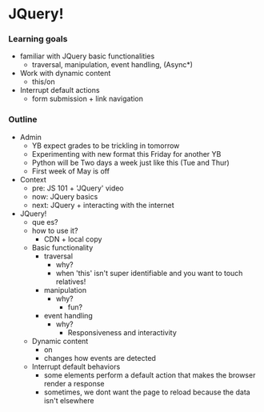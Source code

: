 # JQuery!

### Learning goals
- familiar with JQuery basic functionalities
  - traversal, manipulation, event handling, (Async*)
- Work with dynamic content
  - this/on
- Interrupt default actions
  - form submission + link navigation

### Outline
- Admin
  - YB expect grades to be trickling in tomorrow
  - Experimenting with new format this Friday for another YB
  - Python will be Two days a week just like this (Tue and Thur)
  - First week of May is off
- Context
  - pre: JS 101 + 'JQuery' video
  - now: JQuery basics
  - next: JQuery + interacting with the internet
- JQuery!
  - que es?
  - how to use it?
    - CDN + local copy
  - Basic functionality
    - traversal
      - why?
      - when 'this' isn't super identifiable and you want to touch relatives!
    - manipulation
      - why?
        - fun?
    - event handling
      - why?
        - Responsiveness and interactivity
  - Dynamic content
    - on
    - changes how events are detected
  - Interrupt default behaviors
    - some elements perform a default action that makes the browser render a response
    - sometimes, we dont want the page to reload because the data isn't elsewhere
